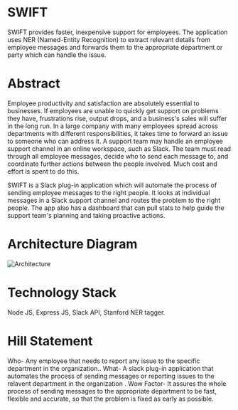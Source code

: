 # SWIFT
SWIFT provides faster, inexpensive support for employees. The application uses NER (Named-Entity Recognition) to extract relevant details from employee messages and forwards them to the appropriate department or party which can handle the issue.

# Abstract
Employee productivity and satisfaction are absolutely essential to businesses. If employees are unable to quickly get support on problems they have, frustrations rise, output drops, and a business's sales will suffer in the long run. In a large company with many employees spread across departments with different responsibilities, it takes time to forward an issue to someone who can address it. A support team may handle an employee support channel in an online workspace, such as Slack. The team must read through all employee messages, decide who to send each message to, and coordinate further actions between the people involved. Much cost and effort is spent to do this.

SWIFT is a Slack plug-in application which will automate the process of sending employee messages to the right people. It looks at individual messages in a Slack support channel and routes the problem to the right people. The app also has a dashboard that can pull stats to help guide the support team's planning and taking proactive actions.

# Architecture Diagram
![Architecture](https://github.com/SJSUFall2019-CMPE272/swift/blob/master/CE%20272%20Swift%20Diagram.jpg)

# Technology Stack
Node JS, Express JS, Slack API, Stanford NER tagger.

# Hill Statement
Who-
Any employee that needs to report any issue to the specific department in the organization..
What-
A slack plug-in application that automates the process of sending messages or reporting issues to the relavent department in the organization .
Wow Factor-
It assures the whole process of sending messages to the appropriate department to be fast,
flexible and accurate, so that the problem is fixed as early as possible.

